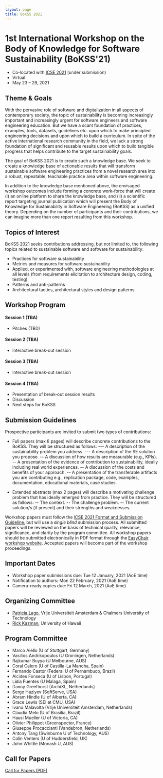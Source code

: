```yaml
---
layout: page
title: BoKSS 2021
---
```


# 1st International Workshop on the Body of Knowledge for Software Sustainability (BoKSS'21) 

- Co-located with [ICSE 2021](https://conf.researchr.org/home/icse-2021) (under submission)
- Virtual 
- May 23 – 29, 2021

## Theme & Goals

With the pervasive role of software and digitalization in all aspects of contemporary society, the topic of sustainability is becoming increasingly important and increasingly urgent for software engineers and software engineering education. But we have a scant foundation of practices, examples, tools, datasets, guidelines etc. upon which to make principled engineering decisions and upon which to build a curriculum. In spite of the active international research community in the field, we lack a strong foundation of significant and reusable results upon which to build tangible progress that helps contribute to the target sustainability goals.

The goal of BoKSS 2021 is to create such a knowledge base. We seek to create a knowledge base of actionable results that will transform sustainable software engineering practices from a novel research area into a robust, repeatable, teachable practice area within software engineering.

In addition to the knowledge base mentioned above, the envisaged workshop outcomes include forming a concrete work-force that will create (i) an online platform to share the knowledge base, and (ii) a scientific report targeting journal publication which will present the Body of Knowledge for Sustainability in Software Engineering (BoKSS) as a unified theory. Depending on the number of participants and their contributions, we can imagine more than one report resulting from this workshop.

## Topics of Interest

BoKSS 2021 seeks contributions addressing, but not limited to, the following
topics related to sustainable software and software for sustainability:
- Practices for software sustainability
- Metrics and measures for software sustainability
- Applied, or experimented with, software engineering methodologies at all levels (from requirements elicitation to architecture design, coding, testing)
- Patterns and anti-patterns
- Architectural tactics, architectural styles and design patterns

## Workshop Program 

#### Session 1 (TBA)
- Pitches (TBD)

#### Session 2 (TBA)
- Interactive break-out session

#### Session 3 (TBA)
- Interactive break-out session

#### Session 4 (TBA)
- Presentation of break-out session results
- Discussion
- Next steps for BoKSS

## Submission Guidelines 

Prospective participants are invited to submit two types of contributions:
- Full papers (max 8 pages) will describe concrete contributions to the BoKSS. They will be structured as follows:
--- A description of the sustainability problem you address.
--- A description of the SE solution you propose.
-- A discussion of how results are measurable (e.g., KPIs).
-- A presentation of the evidence of contribution to sustainability, ideally including real world experiences.
-- A discussion of the costs and benefits of your approach.
-- A presentation of the transferable artifacts you are contributing e.g., replication package, code, examples, documentation, educational materials, case studies.

- Extended abstracts (max 2 pages) will describe a motivating challenge problem that has ideally emerged from practice. They will be structured as follows:
-- The context.
-- The challenge problem.
-- The current solution/s (if present) and their strengths and weaknesses.

Workshop papers must follow the [ICSE 2021 Format and Submission Guideline](https://conf.researchr.org/track/icse-2021/icse-2021-papers#Call-for-Papers), but will use a *single blind* submission process. All submitted papers will be reviewed on the basis of technical quality, relevance, significance, and clarity by the program committee. All workshop papers should be submitted electronically in PDF format through the [EasyChair workshop website](https://easychair.org/conferences/?conf=bokss2021). Accepted papers will become part of the workshop proceedings.

## Important Dates 
- Workshop paper submissions due: Tue 12 January, 2021 (AoE time)
- Notification to authors: Mon 22 February, 2021 (AoE time)
- Camera-ready copies due: Fri 12 March, 2021 (AoE time)

## Organizing Committee 
- [Patricia Lago](http://patricialago.nl), Vrije Universiteit Amsterdam & Chalmers University of Technology
- [Rick Kazman](https://shidler.hawaii.edu/itm/directory/rick-kazman), University of Hawaii

## Program Committee

- Marco Aiello (U of Stuttgart, Germany)
- Vasilios Andrikopoulos (U Groningen, Netherlands)     
- Rajkumar Buyya (U Melbourne, AUS)
- Coral Calero (U of Castilla-La Mancha, Spain)
- Fernando Castor (Federal U of Pernambuco, Brazil)
- Alcides Fonseca (U of Lisbon, Portugal)
- Lidia Fuentes (U Malaga, Spain)
- Danny Greefhorst (ArchiXL, Netherlands)
- Serge Haziyev (SoftServe, USA)
- Abram Hindle (U of Alberta, CA)
- Grace Lewis (SEI at CMU, USA)
- Ivano Malavolta (Vrije Universiteit Amsterdam, Netherlands)
- Claudia Melo (U of Brasilia, Brazil)
- Hausi Mueller (U of Victoria, CA)
- Olivier Philippot (Greenspector, France)
- Giuseppe Procaccianti (Vandebron, Netherlands)
- Antony Tang (Swinburne U of Technology, AUS)
- Colin Venters (U of Huddersfield, UK)
- John Whittle (Monash U, AUS)

## Call for Papers 

[Call for Papers (PDF)](https://tinyurl.com/y6r8yy2b)
